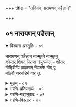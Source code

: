 +++
title = "तनियन् नारायणन् पडैत्तान्"

+++


## ०१ नारायणन् पडैत्तान्

<details open><summary>विश्वास-प्रस्तुतिः - ०१</summary>

नारायणन् पडैत्तान् नान्मूहनै नान्मुहनु  
क्केरार् शिवन् पिऱन्दा नॆन्नुञ्जॊल् – शीरार्  
मॊऴिशॆप्पि वाऴलाम् नॆञ्जमे\! मॊय् पू  
मऴिशै प्परनडिये वाऱ् त्तु.
</details>

<details><summary>मूलम् - ०१</summary>

नारायणन् पडैत्तान् नान्मूहनै नान्मुहनु  
क्केरार् शिवन् पिऱन्दा नॆन्नुञ्जॊल् – शीरार्  
मॊऴिशॆप्पि वाऴलाम् नॆञ्जमे\! मॊय् पू  
मऴिशै प्परनडिये वाऱ् त्तु.
</details>

<details><summary>गरणि-प्रतिपदार्थः - ०१</summary>

नारायणन् = नारायणनु, पडैत्तान् = पडॆदनु, नान्मूहनै = नाल्मुखनन्नु, नान्मूहनक्कू = नाल्मुखनिगॆ, एर् आर् = सॊबगु \(विभूतिगळु\) तुम्बिरुव, शिवन् शिवनु, पिऱन्दान् = हुट्टिदनु, ऎन्नुम् शॊल् = ऎम्ब मातुगळन्नु, शीर् आर् मॊऴि = श्रेष्ठतॆ \(हिरिमॆ\) तुम्बिरुव पाशुरगळल्लि, शॆप्पि= हेळि, वाऴलाम् = उज्जीवनगॊळ्ळबहुदु, नॆञ्जमे = मनस्से, मॊय् = दट्टवाद, पू = हूगळिन्द, \(तुम्बिद\) मऴिशै = तिरुमळिशै आळ्वाररॆम्ब, परन् = भक्तन \(भक्तिसारर\), अडिये = तिरुवडिगळन्ने, वाऴ् त्तु = कीर्तिसु.
</details>

<details><summary>गरणि-गद्यानुवादः - ०१</summary>

नारायणनु नाल्मुखनन्नु पडॆदनु. नाल्मुखनिगॆ विभूतिगळिन्द तुम्बिद शिवनु हुट्टिदनु ऎम्ब मातुगळन्नु हिरिमॆ तुम्बिद पाशुरगळल्लि हेळि उज्जीवनगॊळ्ळबहुदु. मनस्से, ऒत्ताद हूगळिन्द तुम्बिद तिरुमळिशै आळ्वाररॆम्ब भक्तन \(भक्तिसारन\) तिरुवडिगळन्ने कीर्तिसु.
</details>

<details><summary>गरणि-विस्तारः - ०१</summary>

इदु ’भक्तिसार” ऎन्दु हॆसरान्त तिरुमळिशै आळ्वाररन्नु कुरितद्दु. ई आळ्वारर हुट्टु ऒन्दु रहस्य. भार्गव ऋषिगळिगू ’कनकाङ्गि’ ऎम्ब अप्सर कन्यॆगू इवरु हुट्टिदवरॆन्दु हेळलागिदॆ. जननवाद बळिक शिशुवन्नु ’महिसारपुरि” ऎम्बुदर बळिय काडिनल्लि, तन्दॆ तायिगळु बिट्टु हॊरटुहोदरन्तॆ. मक्कळिल्लद गोवळनॊब्बनु अदन्नु कण्डु, आनन्ददिन्द मनॆगॆ तॆगॆदुकॊण्डु होगि बॆळॆसतॊडगिदनु. हुट्टिद दिनदिन्दलू अदु हालन्नु कुडियलिल्ल. अन्थाद्दन्नु बॆळॆसुवुदादरू हेगॆ? गोवळनिगॆ समस्यॆयायितु. अवनॊब्ब शूद्रसाधुवन्नु केळिदनु. साधुविगॆ तिळियितु मगुवु महापुरुषनॆन्दु. कूडले, अदर बळियल्लि नम्रतॆयिन्द हालन्नु कुडियबेकॆन्दु प्रार्थिसिदनु. अदु कुडिदु मिक्क हालन्नु साकु तायि कुडिदळु. इदरिन्द, अवळु गर्भिणियागि गण्डु मगुवन्नु हडॆदळु. ’कणिकण्ण’नॆन्दु अदक्कॆ हॆसरिट्टरु. कणिकण्णनु भक्तिसारनॊडगूडिये तन्न जीवनवॆल्लवन्नू कळॆदनु.

एळु वर्षगळ काल भक्तिसारनु आहारवन्ने सेविसलिल्ल. बळिक, मनॆयन्नु बिट्टु तीर्थयात्रॆगॆन्दु हॊरटनु. तन्न ई प्रवासकालदल्लि ऎल्ल बगॆय वेदान्तिगळन्नू सन्दर्शिसिदनु. अनेक वर्षगळ साधनॆय नन्तर भक्तिसारनु ’सिद्ध’नादनु मत्तु शिवाराधकनादनु. शैव वेदान्तवन्नु अत्युत्तमवागि बरॆदिद्दानॆ ऎन्नलागिदॆ. कडॆगॆ भक्तिसारनु मौन व्रतवन्नु आचरिसतॊडगिदनु.

भक्तिसारन विषय पेयाळ्वाररिगॆ तिळियितु. आतन मौनवन्नु मुरियुवुदक्कागि ऒन्दु तन्त्रहूडिदरु. आतन कण्णॆदुरल्लिये पातिगळन्नु माडि, तलॆकॆळगागि गिडगळन्नु नॆट्टरु. अनेक रन्ध्रगळुळ्ळ मडकॆयल्लि नीरन्नु तुम्बि अवुगळिगॆ हाकुत्ता बन्दरु. हीगॆ व्यर्थकालहरण माडुव आळ्वाररन्नु कण्डु भक्तिसाररु “ऎन्थ हुच्च”\! ऎन्दु उद्गरिसिदरु. अदन्ने नॆपमाडिकॊण्डु पेयाळ्वाररु ’यारु हुच्च? सर्वेश्वरनन्नु बिट्टु अवन मॊम्मगनन्नु पूजिसुववनु हुच्चनो नानो?” ऎन्दु, भक्तिसाररन्नु वाग्वादक्कॆ इळिसि, आतनन्नु परिपूर्णवागि विष्णुभक्तरन्नागिसिदरु. अल्लिन्द मुन्दक्कॆ भक्तिसाररु श्रीवैष्णव वेदान्तवन्नु प्रतिपादिसतॊडगिदरु.

सर्वेश्वरनाद श्रीमन्नारायणन पारम्यवन्नू, शक्ति सामर्थ्यगळन्नू, सर्वरक्षकत्ववन्नू कुरितु भक्तिसाररु चॆन्नागि अरितुकॊण्डु, अष्टे चॆन्नागि तम्म कवितॆगळ मूलक हॊगळि हाडिद्दारॆ. अवरु बरॆदद्दु ऎरडे- ’नान् मुहन् तिरुवन्दादि’ मत्तु ’तिरुच्चन्द विरुत्तम्’ .

नाथमुनिगळ ऎणिकॆयन्तॆ ’तिरुच्चन्द विरुत्त’वन्नु मॊदल साविरदल्लि तॆगॆदुकॊळ्ळलागिदॆ. ’नान्मुहन् तिरुवन्दादि’यन्नु मूरनॆय साविरदल्लि तॆगॆदुकॊळ्ळलागिदॆ.

मॊदल मूरु तिरुवन्दादिगळन्तॆये नान्मुहन् तिरुवन्दादियन्नु अदे छन्दस्सिनल्लि बरॆयलागिदॆ. इदन्नु ’नाल्कनॆय तिरुवन्दादि’ ऎन्दू ’नान्मुहन् तिरुवन्दादि’ ऎन्दू हेळलागिदॆ. तिरुवन्दादिय मॊदल पङ्क्तियन्नु गणनॆगॆ तॆगॆदुकॊण्डु इदक्कॆ नान्मूहन् तिरुवन्दादि ऎन्दु हॆसरिडलागिदॆ.

तनि हेळुत्तदॆ- “मनस्से, श्रीमन्नारायणन पारम्यवन्नु तिळि. नारायणनिन्द चतुर्मुख ब्रह्म. आ ब्रह्मनिन्द शिव मत्तु इतर ऎल्ला वस्तुगळू. ई विषयवनु परिष्कारवागि विवरिसिरुव तिरुमळिशै आळ्वारर तिरुवडिगळन्नाश्रयिसि, नीनु उज्जीवनगॊळ्ळु”.
</details>